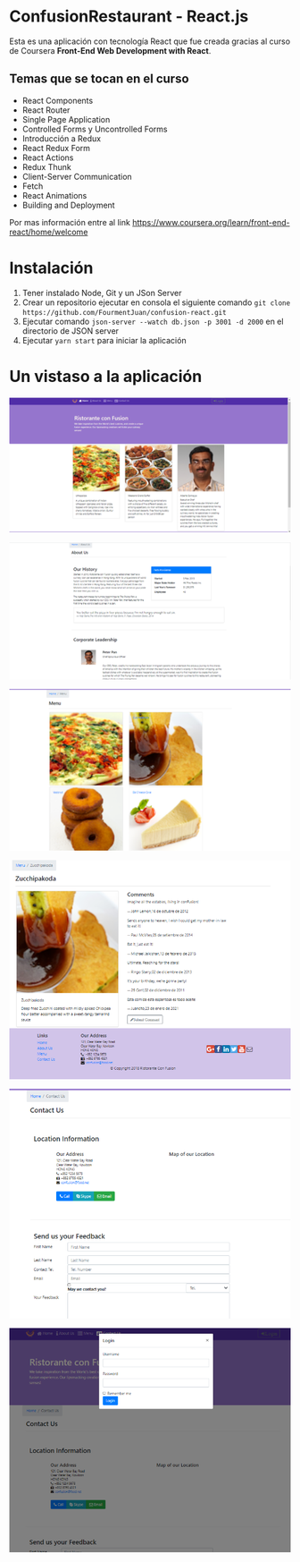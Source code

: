 # ConfusionRestaurant - React.js

Esta es una aplicación con tecnología React que fue creada gracias al curso de Coursera **Front-End Web Development with React**. 

## Temas que se tocan en el curso

* React Components
* React Router
* Single Page Application
* Controlled Forms y Uncontrolled Forms
* Introducción a Redux
* React Redux Form
* React Actions
* Redux Thunk
* Client-Server Communication
* Fetch
* React Animations
* Building and Deployment

Por mas información entre al link
https://www.coursera.org/learn/front-end-react/home/welcome

# Instalación

1. Tener instalado Node, Git y un JSon Server
2. Crear un repositorio ejecutar en consola el siguiente comando ` git clone https://github.com/FourmentJuan/confusion-react.git ` 
3. Ejecutar comando ` json-server --watch db.json -p 3001 -d 2000 ` en el directorio de JSON server
4. Ejecutar ` yarn start ` para iniciar la aplicación

# Un vistaso a la aplicación

![alt text](https://github.com/FourmentJuan/confusion-react/blob/master/Imagenes/Imagen%201.PNG)

![alt text](https://github.com/FourmentJuan/confusion-react/blob/master/Imagenes/Imagen%202.PNG)

![alt text](https://github.com/FourmentJuan/confusion-react/blob/master/Imagenes/Imagen%203.PNG)

![alt text](https://github.com/FourmentJuan/confusion-react/blob/master/Imagenes/Imagen%204.PNG)

![alt text](https://github.com/FourmentJuan/confusion-react/blob/master/Imagenes/Imagen%205.PNG)

![alt text](https://github.com/FourmentJuan/confusion-react/blob/master/Imagenes/Imagen%206.PNG)








  
